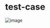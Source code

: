 # test-case
![image](https://github.com/user-attachments/assets/dfeb3782-6f33-43a7-b57c-192bc21ea0be)


